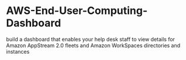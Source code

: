 # AWS-End-User-Computing-Dashboard
build a dashboard that enables your help desk staff to view details for Amazon AppStream 2.0 fleets and Amazon WorkSpaces directories and instances

